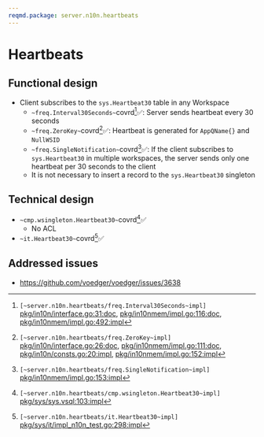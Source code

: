 ```yaml
---
reqmd.package: server.n10n.heartbeats
---
```


# Heartbeats

## Functional design

- Client subscribes to the `sys.Heartbeat30` table in any Workspace
  - `~freq.Interval30Seconds~`covrd[^1]✅: Server sends heartbeat every 30 seconds
  - `~freq.ZeroKey~`covrd[^2]✅:  Heartbeat is generated for `AppQName{}` and `NullWSID`
  - `~freq.SingleNotification~`covrd[^4]✅: If the client subscribes to `sys.Heartbeat30` in multiple workspaces, the server sends only one heartbeat per 30 seconds to the client
  - It is not necessary to insert a record to the `sys.Heartbeat30` singleton

## Technical design

- `~cmp.wsingleton.Heartbeat30~`covrd[^5]✅
  - No ACL
- `~it.Heartbeat30~`covrd[^6]✅

[^1]: `[~server.n10n.heartbeats/freq.Interval30Seconds~impl]` [pkg/in10n/interface.go:31:doc](https://github.com/voedger/voedger/blob/main/pkg/in10n/interface.go#L31), [pkg/in10nmem/impl.go:116:doc](https://github.com/voedger/voedger/blob/main/pkg/in10nmem/impl.go#L116), [pkg/in10nmem/impl.go:492:impl](https://github.com/voedger/voedger/blob/main/pkg/in10nmem/impl.go#L492)
[^2]: `[~server.n10n.heartbeats/freq.ZeroKey~impl]` [pkg/in10n/interface.go:26:doc](https://github.com/voedger/voedger/blob/main/pkg/in10n/interface.go#L26), [pkg/in10nmem/impl.go:111:doc](https://github.com/voedger/voedger/blob/main/pkg/in10nmem/impl.go#L111), [pkg/in10n/consts.go:20:impl](https://github.com/voedger/voedger/blob/main/pkg/in10n/consts.go#L20), [pkg/in10nmem/impl.go:152:impl](https://github.com/voedger/voedger/blob/main/pkg/in10nmem/impl.go#L152)
[^4]: `[~server.n10n.heartbeats/freq.SingleNotification~impl]` [pkg/in10nmem/impl.go:153:impl](https://github.com/voedger/voedger/blob/main/pkg/in10nmem/impl.go#L153)
[^5]: `[~server.n10n.heartbeats/cmp.wsingleton.Heartbeat30~impl]` [pkg/sys/sys.vsql:103:impl](https://github.com/voedger/voedger/blob/main/pkg/sys/sys.vsql#L103)
[^6]: `[~server.n10n.heartbeats/it.Heartbeat30~impl]` [pkg/sys/it/impl_n10n_test.go:298:impl](https://github.com/voedger/voedger/blob/main/pkg/sys/it/impl_n10n_test.go#L298)

## Addressed issues

- https://github.com/voedger/voedger/issues/3638
